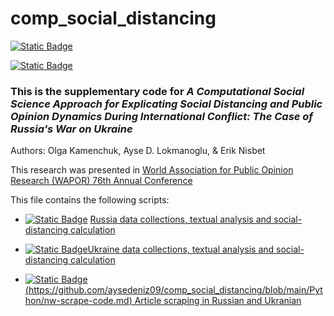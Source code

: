 # comp_social_distancing

[![Static Badge](https://img.shields.io/badge/R-v4.3.1-blue)](https://github.com/aysedeniz09/comp_social_distancing/tree/main/R)

[![Static Badge](https://img.shields.io/badge/python-v3.7-blue)](https://github.com/aysedeniz09/comp_social_distancing/tree/main/Python)

### This is the supplementary code for ***A Computational Social Science Approach for Explicating Social Distancing and Public Opinion Dynamics During International Conflict: The Case of Russia's War on Ukraine***

Authors: Olga Kamenchuk, Ayse D. Lokmanoglu, & Erik Nisbet

This research was presented in [World Association for Public Opinion Research (WAPOR) 76th Annual Conference](https://wapor.org/wp-content/uploads/Program-draft-12-09-2023.pdf)

This file contains the following scripts: 

- [![Static Badge](https://img.shields.io/badge/R-v4.3.1-blue)](https://github.com/aysedeniz09/comp_social_distancing/blob/main/R/github_Russia.Rmd) [Russia data collections, textual analysis and social-distancing calculation](https://github.com/aysedeniz09/comp_social_distancing/blob/main/github_Russia.md) 

- [![Static Badge](https://img.shields.io/badge/R-v4.3.1-blue)Ukraine data collections, textual analysis and social-distancing calculation](https://github.com/aysedeniz09/comp_social_distancing/blob/main/github_Ukraine.md)

-   [![Static Badge](https://img.shields.io/badge/python-v3.7-blue)(https://github.com/aysedeniz09/comp_social_distancing/blob/main/Python/nw-scrape-code.md) Article scraping in Russian and Ukranian](https://github.com/aysedeniz09/comp_social_distancing/blob/main/Python/nw-scrape-code.md)
